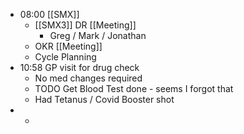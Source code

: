 - 08:00 [[SMX]]
	- [[SMX3]] DR [[Meeting]]
		- Greg / Mark / Jonathan
	- OKR [[Meeting]]
	- Cycle Planning
- 10:58 GP visit for drug check
	- No med changes required
	- TODO Get Blood Test done - seems I forgot that
	- Had Tetanus / Covid Booster shot
-
	-